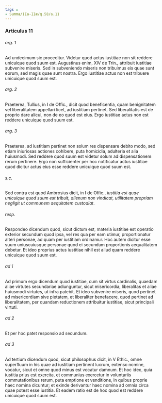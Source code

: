 ```yaml
---
tags : 
- Summa/IIa-IIæ/q.58/a.11
---
```


### Articulus 11

###### arg. 1
Ad undecimum sic proceditur. Videtur quod actus iustitiae non sit reddere unicuique quod suum est. Augustinus enim, XIV de Trin., attribuit iustitiae subvenire miseris. Sed in subveniendo miseris non tribuimus eis quae sunt eorum, sed magis quae sunt nostra. Ergo iustitiae actus non est tribuere unicuique quod suum est.

###### arg. 2
Praeterea, Tullius, in I de Offic., dicit quod beneficentia, quam benignitatem vel liberalitatem appellari licet, ad iustitiam pertinet. Sed liberalitatis est de proprio dare alicui, non de eo quod est eius. Ergo iustitiae actus non est reddere unicuique quod suum est.

###### arg. 3
Praeterea, ad iustitiam pertinet non solum res dispensare debito modo, sed etiam iniuriosas actiones cohibere, puta homicidia, adulteria et alia huiusmodi. Sed reddere quod suum est videtur solum ad dispensationem rerum pertinere. Ergo non sufficienter per hoc notificatur actus iustitiae quod dicitur actus eius esse reddere unicuique quod suum est.

###### s.c.
Sed contra est quod Ambrosius dicit, in I de Offic., *iustitia est quae unicuique quod suum est tribuit, alienum non vindicat, utilitatem propriam negligit ut communem aequitatem custodiat*.

###### resp.
Respondeo dicendum quod, sicut dictum est, materia iustitiae est operatio exterior secundum quod ipsa, vel res qua per eam utimur, proportionatur alteri personae, ad quam per iustitiam ordinamur. Hoc autem dicitur esse suum uniuscuiusque personae quod ei secundum proportionis aequalitatem debetur. Et ideo proprius actus iustitiae nihil est aliud quam reddere unicuique quod suum est.

###### ad 1
Ad primum ergo dicendum quod iustitiae, cum sit virtus cardinalis, quaedam aliae virtutes secundariae adiunguntur, sicut misericordia, liberalitas et aliae huiusmodi virtutes, ut infra patebit. Et ideo subvenire miseris, quod pertinet ad misericordiam sive pietatem, et liberaliter benefacere, quod pertinet ad liberalitatem, per quandam reductionem attribuitur iustitiae, sicut principali virtuti.

###### ad 2
Et per hoc patet responsio ad secundum.

###### ad 3
Ad tertium dicendum quod, sicut philosophus dicit, in V Ethic., omne superfluum in his quae ad iustitiam pertinent lucrum, extenso nomine, vocatur, sicut et omne quod minus est vocatur damnum. Et hoc ideo, quia iustitia prius est exercita, et communius exercetur in voluntariis commutationibus rerum, puta emptione et venditione, in quibus proprie haec nomina dicuntur; et exinde derivantur haec nomina ad omnia circa quae potest esse iustitia. Et eadem ratio est de hoc quod est reddere unicuique quod suum est.

